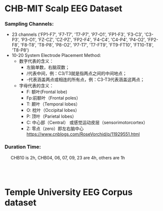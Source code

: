 # CHB-MIT Scalp EEG Dataset
### Sampling Channels:
* 23 channels ('FP1-F7', 'F7-T7', 'T7-P7', 'P7-O1', 'FP1-F3', 'F3-C3', 'C3-P3', 'P3-O1', 'FZ-CZ', 'CZ-PZ', 'FP2-F4', 'F4-C4', 'C4-P4', 'P4-O2', 'FP2-F8', 'F8-T8', 'T8-P8', 'P8-O2', 'P7-T7', 'T7-FT9', 'FT9-FT10', 'FT10-T8', 'T8-P8')  
* 10-20 System Electrode Placement Method:  
   * 数字代表的含义：
      * 左脑单数，右脑双数；
      * /代表中间，例：C3/T3就是指两点之间的中间地点；
      * -代表涵盖两点或相连的所有点，例：C3-T3代表涵盖这两点；   
   * 字母代表的含义：
      * F: 额叶(Frontal lobe)
      * Fp:前额叶（Frontal poles）
      * T: 颞叶（Temporal lobes）
      * O: 枕叶（Occipital lobes）
      * P: 顶叶（Parietal lobes）
      * C: 中心部（Central） 或感觉运动皮层（sensorimotorcortex）
      * Z: 零点（zero）即左右脑中心  
https://www.cnblogs.com/RoseVorchid/p/11929551.html

### Duration Time: 
&nbsp;&nbsp;&nbsp;&nbsp; CHB10 is 2h, CHB04, 06, 07, 09, 23 are 4h, others are 1h








<br>
<br>

# Temple University EEG Corpus dataset
